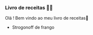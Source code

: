 ### Livro de receitas :man_cook:

Olá ! Bem vindo ao meu livro de receitas:wave:

- Strogonoff de frango	